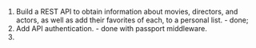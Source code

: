 1. Build a REST API to obtain information about movies, directors, and actors, as well as add their favorites of each, to a personal list. - done;  
2. Add API authentication. - done with passport middleware.
3. 
 
